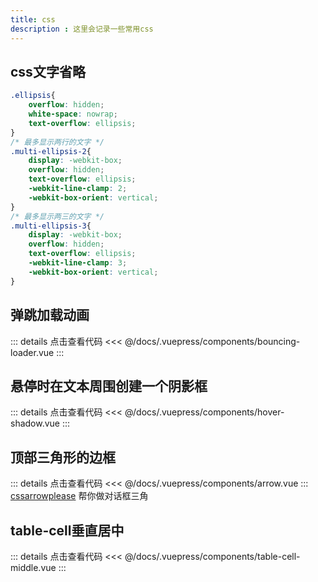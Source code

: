 ```yaml
---
title: css
description : 这里会记录一些常用css
---
```

## css文字省略
``` css
.ellipsis{
    overflow: hidden;
    white-space: nowrap;
    text-overflow: ellipsis;
}
/* 最多显示两行的文字 */
.multi-ellipsis-2{
    display: -webkit-box;
    overflow: hidden;
    text-overflow: ellipsis;
    -webkit-line-clamp: 2;
    -webkit-box-orient: vertical;
}
/* 最多显示两三的文字 */
.multi-ellipsis-3{
    display: -webkit-box;
    overflow: hidden;
    text-overflow: ellipsis;
    -webkit-line-clamp: 3;
    -webkit-box-orient: vertical;
}
```
## 弹跳加载动画
<bouncing-loader/>

::: details 点击查看代码
<<< @/docs/.vuepress/components/bouncing-loader.vue
:::

## 悬停时在文本周围创建一个阴影框
<hover-shadow/>

::: details 点击查看代码
<<< @/docs/.vuepress/components/hover-shadow.vue
:::

## 顶部三角形的边框
<arrow/>

::: details 点击查看代码
<<< @/docs/.vuepress/components/arrow.vue
:::
[cssarrowplease](http://www.cssarrowplease.com/) 帮你做对话框三角

## table-cell垂直居中
<table-cell-middle/>

::: details 点击查看代码
<<< @/docs/.vuepress/components/table-cell-middle.vue
:::